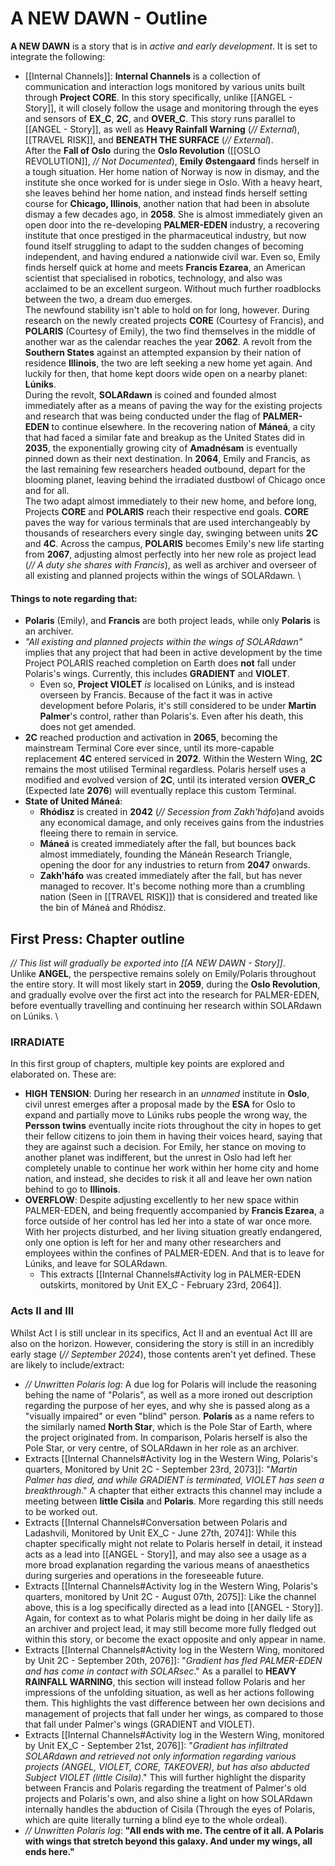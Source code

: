 # A NEW DAWN - Outline
**A NEW DAWN** is a story that is in *active and early development*. It is set to integrate the following:
- [[Internal Channels]]: **Internal Channels** is a collection of communication and interaction logs monitored by various units built through **Project CORE**. In this story specifically, unlike [[ANGEL - Story]], it will closely follow the usage and monitoring through the eyes and sensors of **EX_C**, **2C**, and **OVER_C**. 
This story runs parallel to [[ANGEL - Story]], as well as **Heavy Rainfall Warning** (*// External*), [[TRAVEL RISK]], and **BENEATH THE SURFACE** (*// External*). \
After the **Fall of Oslo** during the **Oslo Revolution** ([[OSLO REVOLUTION]], *// Not Documented*), **Emily Østengaard** finds herself in a tough situation. Her home nation of Norway is now in dismay, and the institute she once worked for is under siege in Oslo. With a heavy heart, she leaves behind her home nation, and instead finds herself setting course for **Chicago, Illinois**, another nation that had been in absolute dismay a few decades ago, in **2058**. She is almost immediately given an open door into the re-developing **PALMER-EDEN** industry, a recovering institute that once prestiged in the pharmaceutical industry, but now found itself struggling to adapt to the sudden changes of becoming independent, and having endured a nationwide civil war. Even so, Emily finds herself quick at home and meets **Francis Ezarea**, an American scientist that specialised in robotics, technology, and also was acclaimed to be an excellent surgeon. Without much further roadblocks between the two, a dream duo emerges. \
The newfound stability isn't able to hold on for long, however. During research on the newly created projects **CORE** (Courtesy of Francis), and **POLARIS** (Courtesy of Emily), the two find themselves in the middle of another war as the calendar reaches the year **2062**. A revolt from the **Southern States** against an attempted expansion by their nation of residence **Illinois**, the two are left seeking a new home yet again. And luckily for then, that home kept doors wide open on a nearby planet: **Lúniks**. \
During the revolt, **SOLARdawn** is coined and founded almost immediately after as a means of paving the way for the existing projects and research that was being conducted under the flag of **PALMER-EDEN** to continue elsewhere. In the recovering nation of **Máneá**, a city that had faced a similar fate and breakup as the United States did in **2035**, the exponentially growing city of **Amadnésam** is eventually pinned down as their next destination. In **2064**, Emily and Francis, as the last remaining few researchers headed outbound, depart for the blooming planet, leaving behind the irradiated dustbowl of Chicago once and for all. \
The two adapt almost immediately to their new home, and before long, Projects **CORE** and **POLARIS** reach their respective end goals. **CORE** paves the way for various terminals that are used interchangeably by thousands of researchers every single day, swinging between units **2C** and **4C**. Across the campus, **POLARIS** becomes Emily's new life starting from **2067**, adjusting almost perfectly into her new role as project lead (*// A duty she shares with Francis*), as well as archiver and overseer of all existing and planned projects within the wings of SOLARdawn. \
#### Things to note regarding that: 
- **Polaris** (Emily), and **Francis** are both project leads, while only **Polaris** is an archiver. 
- *"All existing and planned projects within the wings of SOLARdawn"* implies that any project that had been in active development by the time Project POLARIS reached completion on Earth does **not** fall under Polaris's wings. Currently, this includes **GRADIENT** and **VIOLET**.
	- Even so, **Project VIOLET** *is* localised on Lúniks, and is instead overseen by Francis. Because of the fact it was in active development before Polaris, it's still considered to be under **Martin Palmer**'s control, rather than Polaris's. Even after his death, this does not get amended.
- **2C** reached production and activation in **2065**, becoming the mainstream Terminal Core ever since, until its more-capable replacement **4C** entered serviced in **2072**. Within the Western Wing, **2C** remains the most utilised Terminal regardless. Polaris herself uses a modified and evolved version of **2C**, until its interated version **OVER_C** (Expected late **2076**) will eventually replace this custom Terminal.
- **State of United Máneá**: 
	- **Rhódisz** is created in **2042** (*// Secession from Zakh'háfo*)and avoids any economical damage, and only receives gains from the industries fleeing there to remain in service. 
	- **Máneá** is created immediately after the fall, but bounces back almost immediately, founding the Máneán Research Triangle, opening the door for any industries to return from **2047** onwards.
	- **Zakh'háfo** was created immediately after the fall, but has never managed to recover. It's become nothing more than a crumbling nation (Seen in [[TRAVEL RISK]]) that is considered and treated like the bin of Máneá and Rhódisz.

## First Press: Chapter outline
*// This list will gradually be exported into [[A NEW DAWN - Story]]*. \
Unlike **ANGEL**, the perspective remains solely on Emily/Polaris throughout the entire story. It will most likely start in **2059**, during the **Oslo Revolution**, and gradually evolve over the first act into the research for PALMER-EDEN, before eventually travelling and continuing her research within SOLARdawn on Lúniks. \
### IRRADIATE
In this first group of chapters, multiple key points are explored and elaborated on. These are:
- **HIGH TENSION**: During her research in an *unnamed* institute in **Oslo**, civil unrest emerges after a proposal made by the **ESA** for Oslo to expand and partially move to Lúniks rubs people the wrong way, the **Persson twins** eventually incite riots throughout the city in hopes to get their fellow citizens to join them in having their voices heard, saying that they are against such a decision. For Emily, her stance on moving to another planet was indifferent, but the unrest in Oslo had left her completely unable to continue her work within her home city and home nation, and instead, she decides to risk it all and leave her own nation behind to go to **Illinois**. 
- **OVERFLOW**: Despite adjusting excellently to her new space within PALMER-EDEN, and being frequently accompanied by **Francis Ezarea**, a force outside of her control has led her into a state of war once more. With her projects disturbed, and her living situation greatly endangered, only one option is left for her and many other researchers and employees within the confines of PALMER-EDEN. And that is to leave for Lúniks, and leave for SOLARdawn.
	- This extracts [[Internal Channels#Activity log in PALMER-EDEN outskirts, monitored by Unit EX_C - February 23rd, 2064]].
### Acts II and III
Whilst Act I is still unclear in its specifics, Act II and an eventual Act III are also on the horizon. However, considering the story is still in an incredibly early stage (*// September 2024*), those contents aren't yet defined. These are likely to include/extract:
- *// Unwritten Polaris log*: A due log for Polaris will include the reasoning behing the name of "Polaris", as well as a more ironed out description regarding the purpose of her eyes, and why she is passed along as a "visually impaired" or even "blind" person. **Polaris** as a name refers to the similarly named **North Star**, which is the Pole Star of Earth, where the project originated from. In comparison, Polaris herself is also the Pole Star, or very centre, of SOLARdawn in her role as an archiver. 
- Extracts [[Internal Channels#Activity log in the Western Wing, Polaris's quarters, Monitored by Unit 2C - September 23rd, 2073]]: "*Martin Palmer has died, and while GRADIENT is terminated, VIOLET has seen a breakthrough*." A chapter that either extracts this channel may include a meeting between **little Cisila** and **Polaris**. More regarding this still needs to be worked out.
- Extracts [[Internal Channels#Conversation between Polaris and Ladashvili, Monitored by Unit EX_C - June 27th, 2074]]: While this chapter specifically might not relate to Polaris herself in detail, it instead acts as a lead into [[ANGEL - Story]], and may also see a usage as a more broad explanation regarding the various means of anaesthetics during surgeries and operations in the foreseeable future.
- Extracts [[Internal Channels#Activity log in the Western Wing, Polaris's quarters, monitored by Unit 2C - August 07th, 2075]]: Like the channel above, this is a log specifically directed as a lead into [[ANGEL - Story]]. Again, for context as to what Polaris might be doing in her daily life as an archiver and project lead, it may still become more fully fledged out within this story, or become the exact opposite and only appear in name.
- Extracts [[Internal Channels#Activity log in the Western Wing, monitored by Unit 2C - September 20th, 2076]]: "*Gradient has fled PALMER-EDEN and has come in contact with SOLARsec*." As a parallel to **HEAVY RAINFALL WARNING**, this section will instead follow Polaris and her impressions of the unfolding situation, as well as her actions following them. This highlights the vast difference between her own decisions and management of projects that fall under her wings, as compared to those that fall under Palmer's wings (GRADIENT and VIOLET).
- Extracts [[Internal Channels#Activity log in the Western Wing, monitored by Unit EX_C - September 21st, 2076]]: "*Gradient has infiltrated SOLARdawn and retrieved not only information regarding various projects (ANGEL, VIOLET, CORE, TAKEOVER), but has also abducted Subject VIOLET (little Cisila)*." This will further highlight the disparity between Francis and Polaris regarding the treatment of Palmer's old projects and Polaris's own, and also shine a light on how SOLARdawn internally handles the abduction of Cisila (Through the eyes of Polaris, which are quite literally turning a blind eye to the whole ordeal).
- *// Unwritten Polaris log*: **"All ends with me. The centre of it all. A Polaris with wings that stretch beyond this galaxy. And under my wings, all ends here."**